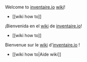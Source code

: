 <!-- LANG:EN -->

Welcome to [inventaire.io](https://inventaire.io) [wiki](https://en.wikipedia.org/wiki/Wiki)!

* [[wiki how to]]

<!-- LANG:ES, title="Inicio" -->

¡Bienvenida en el [wiki](https://es.wikipedia.org/wiki/Wiki) de [inventaire.io](https://inventaire.io)!

* [[wiki how to]]

<!-- LANG:FR, title="Accueil" -->

Bienvenue sur le [wiki](https://fr.wikipedia.org/wiki/Wiki) d'[inventaire.io](https://inventaire.io) !

* [[wiki how to|Aide wiki]]